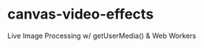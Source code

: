 canvas-video-effects
====================

Live Image Processing w/ getUserMedia() &amp; Web Workers